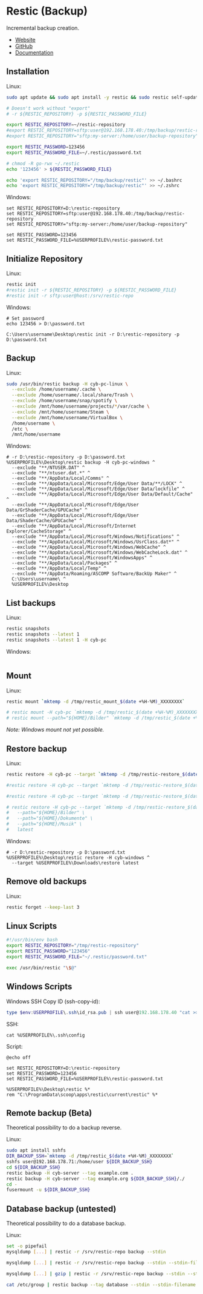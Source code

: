 # Restic (Backup)

Incremental backup creation.

* [Website](https://restic.net/)
* [GitHub](https://github.com/restic/restic)
* [Documentation](https://restic.readthedocs.io/)

## Installation

Linux:

```bash
sudo apt update && sudo apt install -y restic && sudo restic self-update

# Doesn't work without "export"
# -r ${RESTIC_REPOSITORY} -p ${RESTIC_PASSWORD_FILE}

export RESTIC_REPOSITORY=~/restic-repository
#export RESTIC_REPOSITORY=sftp:user@192.168.178.40:/tmp/backup/restic-repository
#export RESTIC_REPOSITORY="sftp:my-server:/home/user/backup-repository"

export RESTIC_PASSWORD=123456
export RESTIC_PASSWORD_FILE=~/.restic/password.txt

# chmod -R go-rwx ~/.restic
echo '123456' > ${RESTIC_PASSWORD_FILE}

echo 'export RESTIC_REPOSITORY="/tmp/backup/restic"' >> ~/.bashrc
echo 'export RESTIC_REPOSITORY="/tmp/backup/restic"' >> ~/.zshrc
```

Windows:

```shell
set RESTIC_REPOSITORY=D:\restic-repository
set RESTIC_REPOSITORY=sftp:user@192.168.178.40:/tmp/backup/restic-repository
set RESTIC_REPOSITORY="sftp:my-server:/home/user/backup-repository"

set RESTIC_PASSWORD=123456
set RESTIC_PASSWORD_FILE=%USERPROFILE%\restic-password.txt
```

## Initialize Repository

Linux:

```bash
restic init
#restic init -r ${RESTIC_REPOSITORY} -p ${RESTIC_PASSWORD_FILE}
#restic init -r sftp:user@host:/srv/restic-repo
```

Windows:

```shell
# Set password
echo 123456 > D:\password.txt

C:\Users\username\Desktop\restic init -r D:\restic-repository -p D:\password.txt
```

## Backup

Linux:

```bash
sudo /usr/bin/restic backup -H cyb-pc-linux \
  --exclude /home/username/.cache \
  --exclude /home/username/.local/share/Trash \
  --exclude /home/username/snap/spotify \
  --exclude /mnt/home/username/projects/*/var/cache \
  --exclude /mnt/home/username/Steam \
  --exclude /mnt/home/username/VirtualBox \
  /home/username \
  /etc \
  /mnt/home/username
```

Windows:

```shell
# -r D:\restic-repository -p D:\password.txt
%USERPROFILE%\Desktop\restic backup -H cyb-pc-windows ^
  --exclude "**/NTUSER.DAT" ^
  --exclude "**/ntuser.dat.*" ^
  --exclude "**/AppData/Local/Comms" ^
  --exclude "**/AppData/Local/Microsoft/Edge/User Data/**/LOCK" ^
  --exclude "**/AppData/Local/Microsoft/Edge/User Data/lockfile" ^
  --exclude "**/AppData/Local/Microsoft/Edge/User Data/Default/Cache" ^
  --exclude "**/AppData/Local/Microsoft/Edge/User Data/GrShaderCache/GPUCache" ^
  --exclude "**/AppData/Local/Microsoft/Edge/User Data/ShaderCache/GPUCache" ^
  --exclude "**/AppData/Local/Microsoft/Internet Explorer/CacheStorage" ^
  --exclude "**/AppData/Local/Microsoft/Windows/Notifications" ^
  --exclude "**/AppData/Local/Microsoft/Windows/UsrClass.dat*" ^
  --exclude "**/AppData/Local/Microsoft/Windows/WebCache" ^
  --exclude "**/AppData/Local/Microsoft/Windows/WebCacheLock.dat" ^
  --exclude "**/AppData/Local/Microsoft/WindowsApps" ^
  --exclude "**/AppData/Local/Packages" ^
  --exclude "**/AppData/Local/Temp" ^
  --exclude "**/AppData/Roaming/ASCOMP Software/BackUp Maker" ^
  C:\Users\username\ ^
  %USERPROFILE%\Desktop
```

## List backups

Linux:

```bash
restic snapshots
restic snapshots --latest 1
restic snapshots --latest 1 -H cyb-pc
```

Windows:

```shell

```

## Mount

Linux:

```bash
restic mount `mktemp -d /tmp/restic_mount_$(date +%H-%M)_XXXXXXXX`

# restic mount -H cyb-pc `mktemp -d /tmp/restic_$(date +%H-%M)_XXXXXXXX`
# restic mount --path="${HOME}/Bilder" `mktemp -d /tmp/restic_$(date +%H-%M)_XXXXXXXX`
```

*Note: Windows mount not yet possible.*

## Restore backup

Linux:

```bash
restic restore -H cyb-pc --target `mktemp -d /tmp/restic-restore_$(date +%H-%M)_XXXXXXXX` latest

#restic restore -H cyb-pc --target `mktemp -d /tmp/restic-restore_$(date +%H-%M)_XXXXXXXX` --path="${HOME}/Bilder" latest

#restic restore -H cyb-pc --target `mktemp -d /tmp/restic-restore_$(date +%H-%M)_XXXXXXXX` --path=["${HOME}/Bilder" "${HOME}/Dokumente" "${HOME}/Musik"] latest

# restic restore -H cyb-pc --target `mktemp -d /tmp/restic-restore_$(date +%H-%M)_XXXXXXXX` \
#   --path="${HOME}/Bilder" \
#   --path="${HOME}/Dokumente" \
#   --path="${HOME}/Musik" \
#   latest
```

Windows:

```shell
# -r D:\restic-repository -p D:\password.txt
%USERPROFILE%\Desktop\restic restore -H cyb-windows ^
  --target %USERPROFILE%\Downloads\restore latest
```

## Remove old backups

Linux:

```bash
restic forget --keep-last 3
```

## Linux Scripts

```bash
#!/usr/bin/env bash
export RESTIC_REPOSITORY="/tmp/restic-repository"
export RESTIC_PASSWORD="123456"
export RESTIC_PASSWORD_FILE="~/.restic/password.txt"

exec /usr/bin/restic "\$@"
```

## Windows Scripts

Windows SSH Copy ID (ssh-copy-id):

```powershell
type $env:USERPROFILE\.ssh\id_rsa.pub | ssh user@192.168.178.40 "cat >> .ssh/authorized_keys"
```

SSH:

```shell
cat %USERPROFILE%\.ssh\config
```

Script:

```shell
@echo off

set RESTIC_REPOSITORY=D:\restic-repository
set RESTIC_PASSWORD=123456
set RESTIC_PASSWORD_FILE=%USERPROFILE%\restic-password.txt

%USERPROFILE%\Desktop\restic %*
rem "C:\ProgramData\scoop\apps\restic\current\restic" %*
```

## Remote backup (Beta)

Theoretical possibility to do a backup reverse.

Linux:

```bash
sudo apt install sshfs
DIR_BACKUP_SSH=`mktemp -d /tmp/restic_$(date +%H-%M)_XXXXXXXX`
sshfs user@192.168.178.71:/home/user ${DIR_BACKUP_SSH}
cd ${DIR_BACKUP_SSH}
restic backup -H cyb-server --tag example.com .
restic backup -H cyb-server --tag example.org ${DIR_BACKUP_SSH}/./
cd -
fusermount -u ${DIR_BACKUP_SSH}
```

## Database backup (untested)

Theoretical possibility to do a database backup.

Linux:

```bash
set -o pipefail
mysqldump [...] | restic -r /srv/restic-repo backup --stdin

mysqldump [...] | restic -r /srv/restic-repo backup --stdin --stdin-filename website_www.sql

mysqldump [...] | gzip | restic -r /srv/restic-repo backup --stdin --stdin-filename website_www.sql.gz

cat /etc/group | restic backup --tag database --stdin --stdin-filename website_www.sql
```
